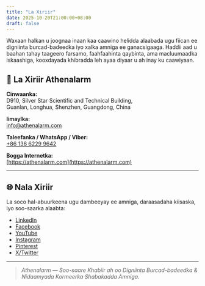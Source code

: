 ```yaml
---
title: "La Xiriir"
date: 2025-10-20T21:00:00+08:00
draft: false
---
```


Waxaan halkan u joognaa inaan kaa caawino helidda alaabada ugu fiican ee digniinta burcad-badeedka iyo xalka amniga ee ganacsigaaga. Haddii aad u baahan tahay taageero farsamo, faahfaahinta qaybinta, ama macluumaadka iskaashiga, kooxdayada khibradda leh ayaa diyaar u ah inay ku caawiyaan.

## 📍 La Xiriir Athenalarm

**Cinwaanka:**  
D910, Silver Star Scientific and Technical Building,  
Guanlan, Longhua, Shenzhen, Guangdong, China  

**Iimaylka:**  
[info@athenalarm.com](mailto:info@athenalarm.com)

**Taleefanka / WhatsApp / Viber:**  
[+86 136 6229 9642](https://api.whatsapp.com/send?phone=8613662299642)

**Bogga Internetka:**  
[https://athenalarm.com](https://athenalarm.com)

---

## 🌐 Nala Xiriir

La soco hal-abuurkeena ugu dambeeyay ee amniga, daraasadaha kiisaska, iyo soo-saarka alaabta:

- [LinkedIn](https://www.linkedin.com/company/athenalarm)
- [Facebook](https://www.facebook.com/athenalarm)
- [YouTube](https://www.youtube.com/@athenalarm3663)
- [Instagram](https://www.instagram.com/athenalarm)
- [Pinterest](https://www.pinterest.com/athenalarm/)
- [X/Twitter](https://x.com/Athenalarm)

---

> _Athenalarm — Soo-saare Khabiir ah oo Digniinta Burcad-badeedka & Nidaamyada Kormeerka Shabakadda Amniga._